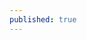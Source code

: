 ```yaml
---
published: true
---
```


<script>
const app = document.querySelector('.post-feed-liked');
const PROXY_URL = 'https://cors-anywhere.herokuapp.com/';
const RSS_URL = 'https://feedbin.com/starred/a32b5165f939eb1ebb0f25d0f88b3f67.xml';

  var count = 0;

fetch(PROXY_URL + RSS_URL)
  .then(response => response.text())
  .then(str => new window.DOMParser().parseFromString(str, "text/xml"))
  .then(data => {

    const items = data.querySelectorAll("item");
    let html = `<h2 class="featured-title kg-width-normal" style="margin-top:4rem; margin-bottom: none;!important">What I've been reading</h2>`;
    items.forEach(el => {
      var url = new URL(el.querySelector('link').innerHTML);
      count += 1;
       if (count > 4) {
        return false;
    }
    else if (count == 4) {
        // DO nothing
    }
    else {
      html += `
		<article class="feed post liked-article">
  <div class="feed-calendar">
  </div>
  <h2 class="feed-title">${el.querySelector("title").innerHTML}</h2>
  <div class="feed-right">
    <svg class="icon feed-visibility feed-visibility-public"><use xlink:href="#star"></use></svg>
    <div class="feed-length">
      ${url.hostname.replace('www.', '')}
    </div>
  </div>
  <svg class="icon feed-icon"><use xlink:href="#chevron-right"></use></svg>
  <a class="u-permalink" href="${el.querySelector("link").innerHTML}"></a>
   
</article>
      `;
     }
    });
   
    app.insertAdjacentHTML("beforeend", html);
  });
  
  console.log(html)

</script>